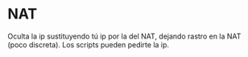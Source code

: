 # NAT
Oculta la ip sustituyendo tú ip por la del NAT, dejando rastro en la NAT (poco discreta). Los scripts pueden pedirte la ip.
# 